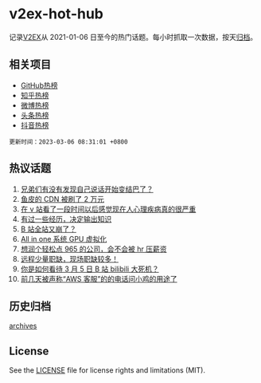 # v2ex-hot-hub

 记录[V2EX](https://www.v2ex.com/)从 2021-01-06 日至今的热门话题。每小时抓取一次数据，按天[归档](archives)。
 
 ## 相关项目

- [GitHub热榜](https://github.com/it985/github-hot-hub)
- [知乎热榜](https://github.com/it985/zhihu-hot-hub)
- [微博热榜](https://github.com/it985/weibo-hot-hub)
- [头条热榜](https://github.com/it985/toutiao-hot-hub)
- [抖音热榜](https://github.com/it985/douyin-hot-hub)


 `更新时间：2023-03-06 08:31:01 +0800`

## 热议话题

1. [兄弟们有没有发现自己说话开始变结巴了？](https://www.v2ex.com/t/921281)
1. [鱼皮的 CDN 被刷了 2 万元](https://www.v2ex.com/t/921318)
1. [在 v 站看了一段时间以后感觉现在人心理疾病真的很严重](https://www.v2ex.com/t/921271)
1. [有过一些经历，决定输出知识](https://www.v2ex.com/t/921287)
1. [B 站全站又崩了？](https://www.v2ex.com/t/921359)
1. [All in one 系统 GPU 虚拟化](https://www.v2ex.com/t/921243)
1. [想润个轻松点 965 的公司，会不会被 hr 压薪资](https://www.v2ex.com/t/921248)
1. [远程少量职缺，现场职缺较多！](https://www.v2ex.com/t/921353)
1. [你是如何看待 3 月 5 日 B 站 bilibili 大死机？](https://www.v2ex.com/t/921368)
1. [前几天被声称“AWS 客服”的的电话问小鸡的用途了](https://www.v2ex.com/t/921227)

## 历史归档

[archives](archives)

## License

See the [LICENSE](LICENSE) file for license rights and limitations (MIT).
